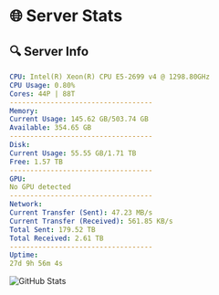 # 🌐 Server Stats
## 🔍 Server Info
```yaml
CPU: Intel(R) Xeon(R) CPU E5-2699 v4 @ 1298.80GHz
CPU Usage: 0.80%
Cores: 44P | 88T
-----------------------------------
Memory:
Current Usage: 145.62 GB/503.74 GB
Available: 354.65 GB
-----------------------------------
Disk:
Current Usage: 55.55 GB/1.71 TB
Free: 1.57 TB
-----------------------------------
GPU:
No GPU detected
-----------------------------------
Network:
Current Transfer (Sent): 47.23 MB/s
Current Transfer (Received): 561.85 KB/s
Total Sent: 179.52 TB
Total Received: 2.61 TB
-----------------------------------
Uptime:
27d 9h 56m 4s
```
![GitHub Stats](https://img.shields.io/badge/Updated-2025-03-07_08:39:22-blue)
